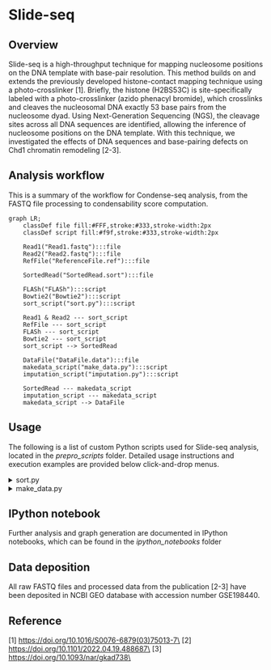 # Slide-seq

## Overview

Slide-seq is a high-throughput technique for mapping nucleosome positions on the DNA template with base-pair resolution. This method builds on and extends the previously developed histone-contact mapping technique using a photo-crosslinker [1]. Briefly, the histone (H2BS53C) is site-specifically labeled with a photo-crosslinker (azido phenacyl bromide), which crosslinks and cleaves the nucleosomal DNA exactly 53 base pairs from the nucleosome dyad. Using Next-Generation Sequencing (NGS), the cleavage sites across all DNA sequences are identified, allowing the inference of nucleosome positions on the DNA template. With this technique, we investigated the effects of DNA sequences and base-pairing defects on Chd1 chromatin remodeling [2-3].


## Analysis workflow
This is a summary of the workflow for Condense-seq analysis, from the FASTQ file processing to condensability score computation.

```mermaid
graph LR;
    classDef file fill:#FFF,stroke:#333,stroke-width:2px
    classDef script fill:#f9f,stroke:#333,stroke-width:2px

    Read1("Read1.fastq"):::file
    Read2("Read2.fastq"):::file
    RefFile("ReferenceFile.ref"):::file

    SortedRead("SortedRead.sort"):::file

    FLASh("FLASh"):::script
    Bowtie2("Bowtie2"):::script
    sort_script("sort.py"):::script

    Read1 & Read2 --- sort_script
    RefFile --- sort_script
    FLASh --- sort_script
    Bowtie2 --- sort_script
    sort_script --> SortedRead

    DataFile("DataFile.data"):::file
    makedata_script("make_data.py"):::script
    imputation_script("imputation.py"):::script

    SortedRead --- makedata_script
    imputation_script --- makedata_script
    makedata_script --> DataFile

```

## Usage
The following is a list of custom Python scripts used for Slide-seq analysis, located in the *prepro_scripts* folder. Detailed usage instructions and execution examples are provided below click-and-drop menus.

<details>
<summary> sort.py </summary>

Sort the reads in the FASTQ files based on the reference sequences and identify the cleavage locations.

  ```
  python sort.py Read1.fastq Read2.fastq ReferenceFile.ref -o out_fname
  ```

</details>


<details>
<summary> make_data.py </summary>

Map the cleavage locations onto the top and bottom strands of the DNA template, and impute missing data to infer nucleosome dyad positions.

  ```
  python make_data.py SortedRead.sort -x ReferenceFile.ref --fill linear -o out_fname
  ```

</details>


## IPython notebook
Further analysis and graph generation are documented in IPython notebooks, which can be found in the *ipython_notebooks* folder

## Data deposition
All raw FASTQ files and processed data from the publication [2-3] have been deposited in NCBI GEO database with accession number GSE198440.

## Reference

[1] https://doi.org/10.1016/S0076-6879(03)75013-7\
[2] https://doi.org/10.1101/2022.04.19.488687\
[3] https://doi.org/10.1093/nar/gkad738\
